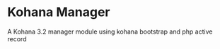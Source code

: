Kohana Manager
==============

A Kohana 3.2 manager module using kohana bootstrap and php active record
